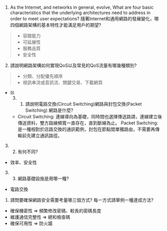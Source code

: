 1. As the Internet, and networks in general, evolve, What are four basic characteristics that the underlying architectures need to address in order to meet user expectations? 隨著Internet和通用網路的發展變化，哪四個網路架構的基本特性才能滿足用戶的期望? 
> - 容錯能力
> - 可延展性
> - 服務品質
> - 安全性

2. 請說明網路架構如何實現QoS以及常見的QoS流量有哪幾種類別? 
> - 分類、分配優先順序
> - 視訊串流或音訊流、關鍵交易、下載網頁

- [x] 3. 1. 請說明電路交換(Circuit Switching)網路與封包交換(Packet Switching) 網路是什麼? 
    - Circuit Switching: 連線導向為基礎，同時間也選擇傳送路請，連線建立後傳送資料，雙方路線頻寬一直存在，直到斷線為止。
    Packet Switching: 是一種相對於店路交換的通訊範例，封包在節點間單獨路由，不需要再傳輸前先建立通訊路徑。

3. 2. 有何不同? 
  - 效率、安全性
3. 3. 網路基礎設施是用哪一種?
  - 電路交換

1. 請問要確保網路安全需要考量哪三個方式? 每一方式請舉例一種達成方法?
- 確保機密性 => 頻繁修改密碼、較長的密碼長度
- 維護通信完整性 => 總和檢查碼
- 確保可用性 => 防火牆